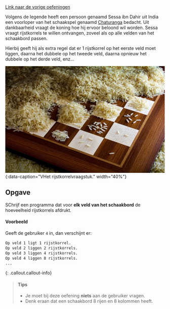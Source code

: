 <div class="text-end">
    <a class="btn btn-filled with-icon" href="https://dodona.be/nl/courses/2419/#series-27454-hoofdstuk-3-begrensde-herhaling-for-statement" target="_blank"><i class="mdi mdi-backburger mdi-24" title="link"></i>Link naar de vorige oefeningen</a>
</div>

Volgens de legende heeft een persoon genaamd Sessa ibn Dahir uit India een voorloper van het schaakspel genaamd <a href="https://nl.wikipedia.org/wiki/Chaturanga" target="_blank">Chaturanga</a> bedacht. Uit dankbaarheid vraagt de koning hoe hij ervoor beloond wil worden. Sessa vraagt rijstkorrels te willen ontvangen, zoveel als op alle velden van het schaakbord passen. 

Hierbij geeft hij als extra regel dat er 1 rijstkorrel op het eerste veld moet liggen, daarna het dubbele op het tweede veld, daarna opnieuw het dubbele op het derde veld, enz...

![Het rijstkorrelvraagstuk.](media/image.jpg "Het rijstkorrelvraagstuk."){:data-caption="VHet rijstkorrelvraagstuk." width="40%"}

## Opgave
SChrijf een programma dat voor **elk veld van het schaakbord** de hoeveelheid rijstkorrels afdrukt. 

#### Voorbeeld
Geeft de gebruiker `4` in, dan verschijnt er:
```
Op veld 1 ligt 1 rijstkorrel.
Op veld 2 liggen 2 rijstkorrels.
Op veld 3 liggen 4 rijstkorrels.
Op veld 4 liggen 8 rijstkorrels.
...
```

{: .callout.callout-info}
>#### Tips
> - Je moet bij deze oefening **niets** aan de gebruiker vragen.
> - Denk eraan dat een schaakbord 8 rijen en 8 kolommen heeft. 

